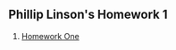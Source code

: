 ## Phillip Linson's Homework 1

1. [Homework One](https://Shichimenchou.math4610.github.io/homework1)
